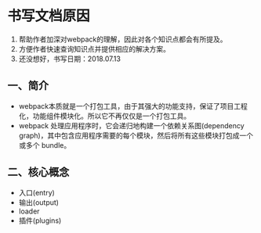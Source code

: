 # 书写文档原因
1. 帮助作者加深对webpack的理解，因此对各个知识点都会有所提及。
2. 方便作者快速查询知识点并提供相应的解决方案。
3. 还没想好，书写日期：2018.07.13

## 一、简介
* webpack本质就是一个打包工具，由于其强大的功能支持，保证了项目工程化，功能组件模块化。所以它不再仅仅是一个打包工具。
* webpack 处理应用程序时，它会递归地构建一个依赖关系图(dependency graph)，其中包含应用程序需要的每个模块，然后将所有这些模块打包成一个或多个 bundle。

## 二、核心概念
* 入口(entry)
* 输出(output)
* loader
* 插件(plugins)